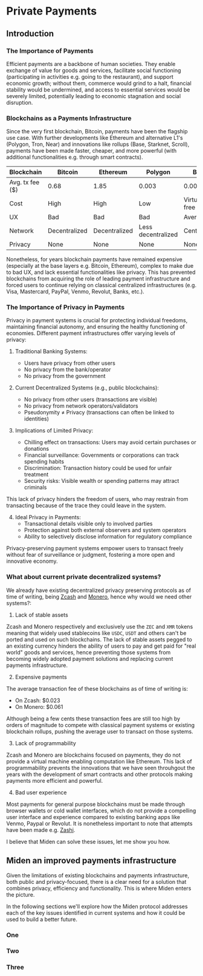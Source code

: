 # Private Payments

## Introduction

### The Importance of Payments

Efficient payments are a backbone of human societies. They enable exchange of value for goods and services, facilitate social functioning (participating in activities e.g. going to the restaurant), and support economic growth; without them, commerce would grind to a halt, financial stability would be undermined, and access to essential services would be severely limited, potentially leading to economic stagnation and social disruption.

### Blockchains as a Payments Infrastructure

Since the very first blockchain, Bitcoin, payments have been the flagship use case. With further developments like Ethereum and alternative L1's (Polygon, Tron, Near) and innovations like rollups (Base, Starknet, Scroll), payments have been made faster, cheaper, and more powerful (with additional functionalities e.g. through smart contracts).

| Blockchain | Bitcoin | Ethereum | Polygon | Base |
|------------|---------|----------|---------|------|
| Avg. tx fee ($) | 0.68 | 1.85 | 0.003 | 0.00005 |
| Cost | High | High | Low | Virtually free |
| UX | Bad | Bad | Bad | Average |
| Network | Decentralized | Decentralized | Less decentralized | Centralized |
| Privacy | None | None | None | None |

Nonetheless, for years blockchain payments have remained expensive (especially at the base layers e.g. Bitcoin, Ethereum), complex to make due to bad UX, and lack essential functionalities like privacy. This has prevented blockchains from acquiring the role of leading payment infrastructure and forced users to continue relying on classical centralized infrastructures (e.g. Visa, Mastercard, PayPal, Venmo, Revolut, Banks, etc.).

### The Importance of Privacy in Payments

Privacy in payment systems is crucial for protecting individual freedoms, maintaining financial autonomy, and ensuring the healthy functioning of economies. Different payment infrastructures offer varying levels of privacy:

1. Traditional Banking Systems:
   - Users have privacy from other users
   - No privacy from the bank/operator
   - No privacy from the government

2. Current Decentralized Systems (e.g., public blockchains):
   - No privacy from other users (transactions are visible)
   - No privacy from network operators/validators
   - Pseudonymity ≠ Privacy (transactions can often be linked to identities)

3. Implications of Limited Privacy:
   - Chilling effect on transactions: Users may avoid certain purchases or donations
   - Financial surveillance: Governments or corporations can track spending habits
   - Discrimination: Transaction history could be used for unfair treatment
   - Security risks: Visible wealth or spending patterns may attract criminals

This lack of privacy hinders the freedom of users, who may restrain from transacting because of the trace they could leave in the system.

4. Ideal Privacy in Payments:
   - Transactional details visible only to involved parties
   - Protection against both external observers and system operators
   - Ability to selectively disclose information for regulatory compliance

Privacy-preserving payment systems empower users to transact freely without fear of surveillance or judgment, fostering a more open and innovative economy.

### What about current private decentralized systems?

We already have existing decentralized privacy preserving protocols as of time of writing, being [Zcash](https://z.cash) and [Monero](https://getmonero.org), hence why would we need other systems?:

1. Lack of stable assets

Zcash and Monero respectively and exclusively use the `ZEC` and `XMR` tokens meaning that widely used stablecoins like `USDC`, `USDT` and others can't be ported and used on such blockchains. The lack of stable assets pegged to an existing currency hinders the ability of users to pay and get paid for "real world" goods and services, hence preventing those systems from becoming widely adopted payment solutions and replacing current payments infrastructure.

2. Expensive payments

The average transaction fee of these blockchains as of time of writing is:

- On Zcash: $0.023
- On Monero: $0.061

Although being a few cents these transaction fees are still too high by orders of magnitude to compete with classical payment systems or existing blockchain rollups, pushing the average user to transact on those systems.

3. Lack of programmability

Zcash and Monero are blockchains focused on payments, they do not provide a virtual machine enabling computation like Ethereum. This lack of programmability prevents the innovations that we have seen throuhgout the years with the development of smart contracts and other protocols making payments more efficient and powerful.

4. Bad user experience

Most payments for general purpose blockchains must be made through browser wallets or cold wallet interfaces, which do not provide a compelling user interface and experience compared to existing banking apps like Venmo, Paypal or Revolut. It is nonetheless important to note that attempts have been made e.g. [Zashi](https://z.cash/ecosystem/zashi-wallet/).

I believe that Miden can solve these issues, let me show you how.

## Miden an improved payments infrastructure

Given the limitations of existing blockchains and payments infrastructure, both public and privacy-focused, there is a clear need for a solution that combines privacy, efficiency and functionality. This is where Miden enters the picture.

In the following sections we'll explore how the Miden protocol addresses each of the key issues identified in current systems and how it could be used to build a better future.

### One
### Two
### Three
